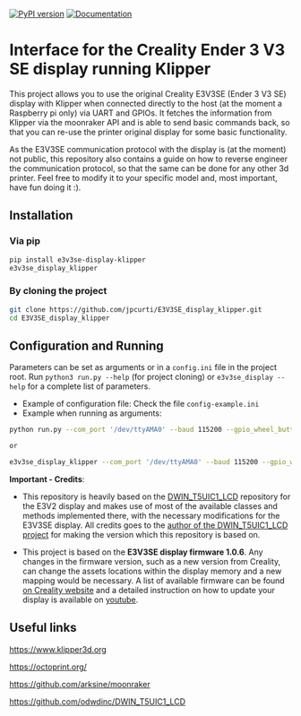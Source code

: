 [![PyPI version](https://badge.fury.io/py/e3v3se-display-klipper.svg)](https://pypi.org/project/e3v3se-display-klipper)
[![Documentation](https://github.com/jpcurti/E3V3SE_display_klipper/actions/workflows/documentation.yml/badge.svg)](https://jpcurti.github.io/E3V3SE_display_klipper/)
# Interface for the Creality Ender 3 V3 SE display running Klipper 

This project allows you to use the original Creality E3V3SE (Ender 3 V3 SE) display with Klipper when connected directly to the host (at the moment a Raspberry pi only) via UART and GPIOs. It fetches the information from Klipper via the moonraker API and is able to send basic commands back, so that you can re-use the printer original display for some basic functionality.

As the E3V3SE communication protocol  with the display is (at the moment) not public, this repository also contains a guide on how to reverse engineer the communication protocol, so that the same can be done for any other 3d printer. Feel free to modify it to your specific model and, most important, have fun doing it :).


## Installation
### Via pip
``` sh
pip install e3v3se-display-klipper
e3v3se_display_klipper 
```
### By cloning the project
```sh
git clone https://github.com/jpcurti/E3V3SE_display_klipper.git
cd E3V3SE_display_klipper
```

## Configuration and Running
Parameters can be set as arguments or in a `config.ini` file in the project root. Run `python3 run.py --help` (for project cloning) or `e3v3se_display --help` for a complete list of parameters.
- Example of configuration file:  Check the file `config-example.ini`
- Example when running as arguments:
```sh
python run.py --com_port '/dev/ttyAMA0' --baud 115200 --gpio_wheel_button_left 26 --gpio_wheel_button_right 19 --gpio_wheel_button_click 13 --klipper_api_key 'yourapikey' --klipper_socket '/home/youruser/printer_data/comms/klippy.sock' 

or 

e3v3se_display_klipper --com_port '/dev/ttyAMA0' --baud 115200 --gpio_wheel_button_left 26 --gpio_wheel_button_right 19 --gpio_wheel_button_click 13 --klipper_api_key 'yourapikey' --klipper_socket '/home/youruser/printer_data/comms/klippy.sock' 

```

 
**Important - Credits**:
-  This repository is heavily based on the [DWIN_T5UIC1_LCD](https://github.com/odwdinc/DWIN_T5UIC1_LCD) repository for the E3V2 display and makes use of most of the available classes and methods implemented there, with the necessary modifications for the E3V3SE display. All credits goes to the [author of the DWIN_T5UIC1_LCD project](https://github.com/odwdinc) for making the version which this repository is based on.
  
-  This project is based on the **E3V3SE display firmware 1.0.6**. Any changes in the firmware version, such as a new version from Creality, can change the assets locations within the display memory and a new mapping would be necessary. A list of available firmware can be found [on Creality website](https://www.creality.com/pages/download-ender-3-v3-se) and a detailed instruction on how to update your display is available on [youtube](https://www.youtube.com/watch?v=8oRuCusCyUM&ab_channel=CrealityAfter-sale).

## Useful links

https://www.klipper3d.org

https://octoprint.org/

https://github.com/arksine/moonraker

https://github.com/odwdinc/DWIN_T5UIC1_LCD


